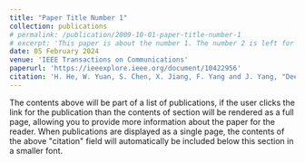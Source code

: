 ```yaml
---
title: "Paper Title Number 1"
collection: publications
# permalink: /publication/2009-10-01-paper-title-number-1
# excerpt: 'This paper is about the number 1. The number 2 is left for future work.'
date: 05 February 2024
venue: 'IEEE Transactions on Communications'
paperurl: 'https://ieeexplore.ieee.org/document/10422956'
citation: 'H. He, W. Yuan, S. Chen, X. Jiang, F. Yang and J. Yang, "Deep Reinforcement Learning-Based Distributed 3D UAV Trajectory Design," in IEEE Transactions on Communications, vol. 72, no. 6, pp. 3736-3751, June 2024, doi: 10.1109/TCOMM.2024.3361534.'
---
```


The contents above will be part of a list of publications, if the user clicks the link for the publication than the contents of section will be rendered as a full page, allowing you to provide more information about the paper for the reader. When publications are displayed as a single page, the contents of the above "citation" field will automatically be included below this section in a smaller font.
